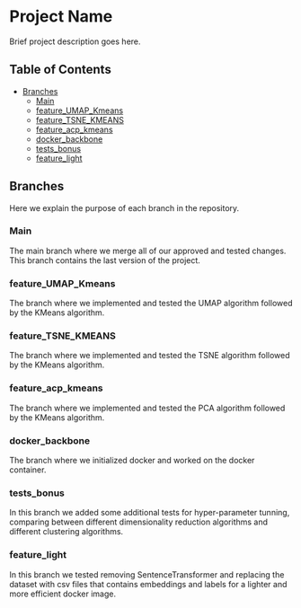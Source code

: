 # Project Name

Brief project description goes here.

## Table of Contents

- [Branches](#branches)
  - [Main](#branch-1-name)
  - [feature_UMAP_Kmeans](#branch-2-name)
  - [feature_TSNE_KMEANS](#branch-3-name)
  - [feature_acp_kmeans](#branch-4-name)
  - [docker_backbone](#branch-5-name)
  - [tests_bonus](#branch-6-name)
  - [feature_light](#branch-7-name)

## Branches

Here we explain the purpose of each branch in the repository.

### Main

The main branch where we merge all of our approved and tested changes. This branch contains the last version of the project.

### feature_UMAP_Kmeans

The branch where we implemented and tested the UMAP algorithm followed by the KMeans algorithm.

### feature_TSNE_KMEANS

The branch where we implemented and tested the TSNE algorithm followed by the KMeans algorithm.

### feature_acp_kmeans

The branch where we implemented and tested the PCA algorithm followed by the KMeans algorithm.

### docker_backbone

The branch where we initialized docker and worked on the docker container.

### tests_bonus

In this branch we added some additional tests for hyper-parameter tunning, comparing between different dimensionality reduction algorithms and different clustering algorithms.

### feature_light

In this branch we tested removing SentenceTransformer and replacing the dataset with csv files that contains embeddings and labels for a lighter and more efficient docker image.